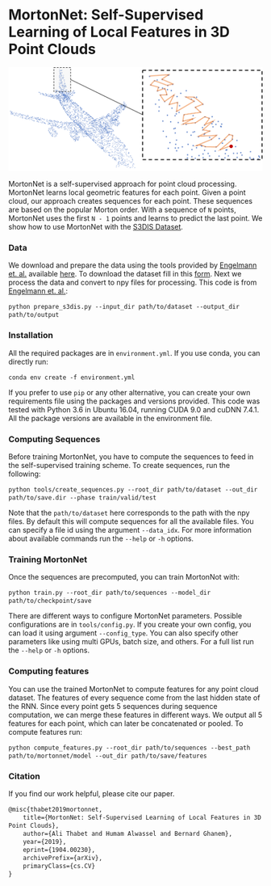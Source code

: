 # MortonNet: Self-Supervised Learning of Local Features in 3D Point Clouds

![Morton order](doc/pull.png)

MortonNet is a self-supervised approach for point cloud processing. 
MortonNet learns local geometric features for each point. Given a
point cloud, our approach creates sequences for each point. These
sequences are based on the popular Morton order. With a sequence of
`N` points, MortonNet uses the first `N - 1` points and learns to
predict the last point. We show how to use MortonNet with the
[S3DIS Dataset](http://buildingparser.stanford.edu/dataset.html).

### Data
We download and prepare the data using the tools provided by 
[Engelmann et. al.](https://www.vision.rwth-aachen.de/media/papers/PID4967025.pdf)
available [here](https://github.com/VisualComputingInstitute/3d-semantic-segmentation).
To download the dataset fill in this [form](https://docs.google.com/forms/d/e/1FAIpQLScDimvNMCGhy_rmBA2gHfDu3naktRm6A8BPwAWWDv-Uhm6Shw/viewform?c=0&w=1).
Next we process the data and convert to npy files for processing. This code is from
[Engelmann et. al.](https://github.com/VisualComputingInstitute/3d-semantic-segmentation):

```commandline
python prepare_s3dis.py --input_dir path/to/dataset --output_dir path/to/output
```

### Installation

All the required packages are in `environment.yml`. If you use conda,
you can directly run:

```commandline
conda env create -f environment.yml
```

If you prefer to use `pip` or any other alternative, you can create your
own requirements file using the packages and versions provided. This code 
was tested with Python 3.6 in Ubuntu 16.04, running CUDA 9.0 and cuDNN 7.4.1. All the package versions are 
available in the environment file. 

### Computing Sequences

Before training MortonNet, you have to compute the sequences to
feed in the self-supervised training scheme. To create sequences,
run the following:

```commandline
python tools/create_sequences.py --root_dir path/to/dataset --out_dir path/to/save.dir --phase train/valid/test
```

Note that the `path/to/dataset` here corresponds to the path with the npy files. 
By default this will compute sequences for all the available files. You
can specify a file id using the argument `--data_idx`. For more information
about available commands run the `--help` or `-h` options.

### Training MortonNet

Once the sequences are precomputed, you can train MortonNot with:

```commandline
python train.py --root_dir path/to/sequences --model_dir path/to/checkpoint/save
```

There are different ways to configure MortonNet parameters. Possible 
configurations are in `tools/config.py`. If you create your own config,
you can load it using argument `--config_type`. You can also specify 
other parameters like using multi GPUs, batch size, and others. For a
full list run the `--help` or `-h` options.

### Computing features

You can use the trained MortonNet to compute features for any point
cloud dataset. The features of every sequence come from the last hidden
state of the RNN. Since every point gets 5 sequences during sequence
computation, we can merge these features in different ways. We output
all 5 features for each point, which can later be concatenated or pooled.
To compute features run:

```commandline
python compute_features.py --root_dir path/to/sequences --best_path path/to/mortonnet/model --out_dir path/to/save/features
```

### Citation

If you find our work helpful, please cite our paper.

```
@misc{thabet2019mortonnet,
    title={MortonNet: Self-Supervised Learning of Local Features in 3D Point Clouds},
    author={Ali Thabet and Humam Alwassel and Bernard Ghanem},
    year={2019},
    eprint={1904.00230},
    archivePrefix={arXiv},
    primaryClass={cs.CV}
}
```


